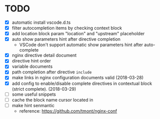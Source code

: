 # TODO

- [x] automatic install vscode.d.ts
- [x] filter autocompletion items by checking context block
- [x] add location block param "location" and "upstream" placeholder
- [x] auto show parameters hint after directive completion
  - VSCode don't support automatic show parameters hint after auto-complete
- [x] nginx directive detail document
- [x] directive hint order
- [x] variable documents
- [x] path completion after directive `include`
- [x] make links in nginx configuration documents valid (2018-03-28)
- [x] add config to enable/disable complete directives in contextual block (strict complete). (2018-03-29)
- [ ] some useful snippets
- [ ] cache the block name cursor located in
- [ ] make hint senmantic
  - reference: <https://github.com/tmont/nginx-conf>
